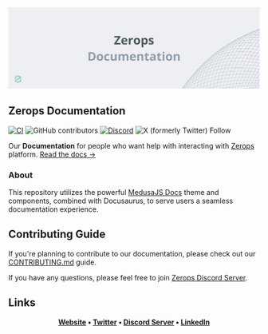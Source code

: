 ![Docs cover](https://github.com/zeropsio/recipe-shared-assets/blob/main/covers/svg/cover-docs.svg)

<h2>Zerops Documentation</h2>

[![CI](https://img.shields.io/github/actions/workflow/status/zeropsio/docs/build.yml?labelColor=EDEFF3&color=8F9DA8)](https://github.com/zeropsio/docs/actions/workflows/build.yml)
![GitHub contributors](https://img.shields.io/github/contributors/zeropsio/docs?labelColor=EDEFF3&color=8F9DA8)
[![Discord](https://img.shields.io/discord/735781031147208777?labelColor=EDEFF3&color=8F9DA8)](https://discord.gg/xxzmJSDKPT)
![X (formerly Twitter) Follow](https://img.shields.io/twitter/follow/zeropsio)

Our <b>Documentation</b> for people who want help with interacting with <a href="https://zerops.io/" target="_blank">Zerops</a> platform. <a href="https://docs.zerops.io/" target="_blank">Read the docs →</a>

### About

This repository utilizes the powerful [MedusaJS Docs](http://docs.medusajs.com/) theme and components, combined with Docusaurus, to serve users a seamless documentation experience.


## Contributing Guide

If you're planning to contribute to our documentation, please check out our [CONTRIBUTING.md](https://github.com/zeropsio/docs/blob/main/CONTRIBUTING.md) guide.

If you have any questions, please feel free to join [Zerops Discord Server](https://discord.gg/xxzmJSDKPT).

## Links

<p align="center">
  <b>
  <a href="https://zerops.io">Website</a>
  •
  <a href="https://x.com/zeropsio">Twitter</a>
  •
  <a href="https://discord.gg/xxzmJSDKPT">Discord Server</a>
  •
  <a href="http://linkedin.com/company/zerops/">LinkedIn</a>
  </b>
</p>

<br/>
<!---
<p align="center">
<b>Made with</b> ❤️ for <b>Documentation</b> lovers.
<br/>
</p>

<p align="end"><img height="36" src="https://github.com/zeropsio/recipe-shared-assets/blob/main/logos/zerops-green.svg" ></p>
 -->
